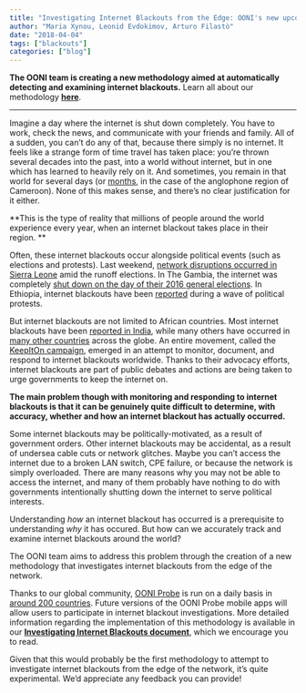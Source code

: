 ```yaml
---
title: "Investigating Internet Blackouts from the Edge: OONI's new upcoming methodology"
author: "Maria Xynou, Leonid Evdokimov, Arturo Filastò"
date: "2018-04-04"
tags: ["blackouts"]
categories: ["blog"]
---
```


**The OONI team is creating a new methodology aimed at automatically
detecting and examining internet blackouts.** Learn all about our
methodology **[here](/documents/ooni-investigating-internet-blackouts-methodology.pdf)**.

---------------------------------------------------------------------------------------------------------------------

Imagine a day where the internet is shut down completely. You have to
work, check the news, and communicate with your friends and family. All
of a sudden, you can’t do any of that, because there simply is no
internet. It feels like a strange form of time travel has taken place:
you’re thrown several decades into the past, into a world without
internet, but in one which has learned to heavily rely on it. And
sometimes, you remain in that world for several days (or
[months](https://qz.com/964927/caemroons-internet-shutdown-is-over-after-93-days/),
in the case of the anglophone region of Cameroon). None of this makes
sense, and there’s no clear justification for it either.

**This is the type of reality that millions of people around the world
experience every year, when an internet blackout takes place in their
region. **

Often, these internet blackouts occur alongside political events
(such as elections and protests). Last weekend, [network disruptions occurred in Sierra Leone](http://www.africanews.com/2018/04/01/why-sierra-leone-temporarily-shutdown-internet-after-runoff-vote/) amid the runoff elections. In The Gambia, the
internet was completely [shut down on the day of their 2016 general elections](https://ooni.torproject.org/post/gambia-internet-shutdown/).
In Ethiopia, internet blackouts have been
[reported](https://ooni.torproject.org/post/ethiopia-internet-shutdown-amidst-recent-protests/)
during a wave of political protests.

But internet blackouts are not limited to African countries. Most
internet blackouts have been [reported in India](https://www.internetshutdowns.in/), while many others have
occurred in [many other countries](https://www.accessnow.org/keepiton/) across the globe. An
entire movement, called the [KeepItOn campaign](https://www.accessnow.org/keepiton/), emerged in an attempt
to monitor, document, and respond to internet blackouts worldwide.
Thanks to their advocacy efforts, internet blackouts are part of public
debates and actions are being taken to urge governments to keep the
internet on.

**The main problem though with monitoring and responding to internet
blackouts is that it can be genuinely quite difficult to determine, with
accuracy, whether and how an internet blackout has actually occurred.**

Some internet blackouts may be politically-motivated, as a result of
government orders. Other internet blackouts may be accidental, as a
result of undersea cable cuts or network glitches. Maybe you can’t
access the internet due to a broken LAN switch, CPE failure, or because
the network is simply overloaded. There are many reasons why you may not
be able to access the internet, and many of them probably have nothing
to do with governments intentionally shutting down the internet to serve
political interests.

Understanding *how* an internet blackout has occurred is a prerequisite
to understanding *why* it has occured. But how can we accurately track
and examine internet blackouts around the world?

The OONI team aims to address this problem through the creation of a new
methodology that investigates internet blackouts from the edge of the
network.

Thanks to our global community, [OONI Probe](https://ooni.torproject.org/install/) is run on a daily basis in [around 200 countries](https://api.ooni.io/stats). Future versions of the OONI Probe
mobile apps will allow users to participate in internet blackout investigations.
More detailed information regarding the implementation of this methodology is
available in our **[Investigating Internet Blackouts document](/documents/ooni-investigating-internet-blackouts-methodology.pdf)**, which we
encourage you to read.

Given that this would probably be the first methodology to attempt to
investigate internet blackouts from the edge of the network, it’s quite
experimental. We’d appreciate any feedback you can provide!
